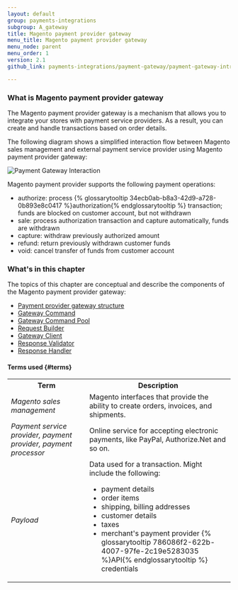 ```yaml
---
layout: default
group: payments-integrations
subgroup: A_gateway
title: Magento payment provider gateway
menu_title: Magento payment provider gateway 
menu_node: parent
menu_order: 1
version: 2.1
github_link: payments-integrations/payment-gateway/payment-gateway-intro.md

---
```


### What is Magento payment provider gateway
The Magento payment provider gateway is a mechanism that allows you to integrate your stores with payment service providers. As a result, you can create and handle transactions based on order details.

The following diagram shows a simplified interaction flow between Magento sales management and external payment service provider using Magento payment provider gateway: 

![Payment Gateway Interaction]({{site.baseurl}}common/images/payments-integrations/pg_interaction_flow.png)

Magento payment provider supports the following payment operations:

 * authorize: process {% glossarytooltip 34ecb0ab-b8a3-42d9-a728-0b893e8c0417 %}authorization{% endglossarytooltip %} transaction; funds are blocked on customer account, but not withdrawn
 * sale: process authorization transaction and capture automatically, funds are withdrawn
 * capture: withdraw previously authorized amount
 * refund: return previously withdrawn customer funds
 * void: cancel transfer of funds from customer account

### What's in this chapter

The topics of this chapter are conceptual and describe the components of the Magento payment provider gateway:
 
* [Payment provider gateway structure]({{page.baseurl}}payments-integrations/payment-gateway/payment-gateway-structure.html)
* [Gateway Command]({{page.baseurl}}payments-integrations/payment-gateway/gateway-command.html)
* [Gateway Command Pool]({{page.baseurl}}payments-integrations/payment-gateway/command-pool.html)
* [Request Builder]({{page.baseurl}}payments-integrations/payment-gateway/request-builder.html)
* [Gateway Client]({{page.baseurl}}payments-integrations/payment-gateway/gateway-client.html)
* [Response Validator]({{page.baseurl}}payments-integrations/payment-gateway/response-validator.html)
* [Response Handler]({{page.baseurl}}payments-integrations/payment-gateway/response-handler.html)

#### Terms used {#terms}

<table>
<tr>
<th>
Term
</th>
<th>
Description
</th>
</tr>
<tr>
<td>
<i>Magento sales management</i>
</td>
<td>
Magento interfaces that provide the ability to create orders, invoices, and shipments.
</td>
</tr>
<tr>
<td>
<i>Payment service provider, payment provider, payment processor</i>
</td>
<td>
 Online service for accepting electronic payments, like PayPal, Authorize.Net and so on.
</td>
</tr>
<tr>
<td>
<i>Payload</i>
</td>
<td>
Data used for a transaction. Might include the following:

<ul>
<li> payment details </li>
<li> order items </li>
<li> shipping, billing addresses </li>
<li> customer details </li>
<li> taxes </li>
<li> merchant's payment provider {% glossarytooltip 786086f2-622b-4007-97fe-2c19e5283035 %}API{% endglossarytooltip %} credentials </li>
</ul>
</td>
</tr>
</table>


